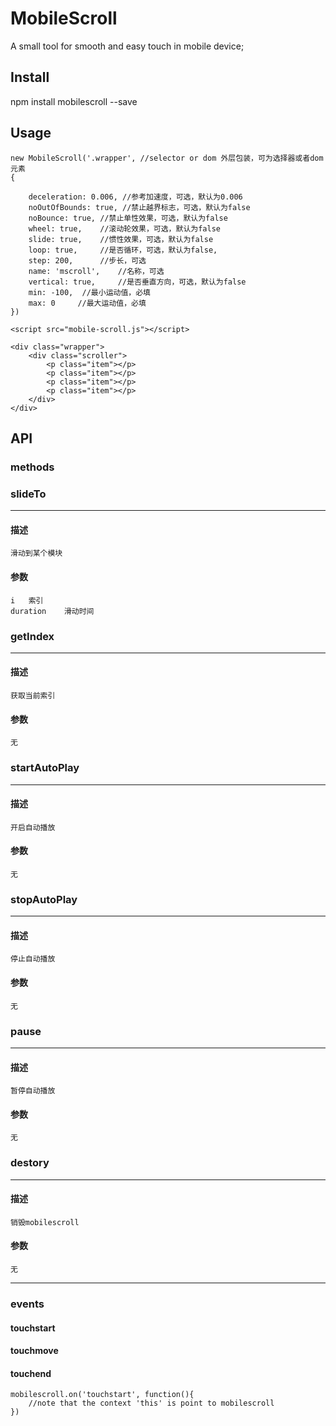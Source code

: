 # MobileScroll
A small tool for smooth and easy touch in mobile device;

## **Install**

npm install mobilescroll --save

## **Usage**

```
new MobileScroll('.wrapper', //selector or dom 外层包装，可为选择器或者dom元素
{
        
    deceleration: 0.006, //参考加速度，可选，默认为0.006
    noOutOfBounds: true, //禁止越界标志，可选，默认为false
    noBounce: true, //禁止单性效果，可选，默认为false
    wheel: true,    //滚动轮效果，可选，默认为false
    slide: true,    //惯性效果，可选，默认为false
    loop: true,     //是否循环，可选，默认为false,
    step: 200,      //步长，可选
    name: 'mscroll',    //名称，可选
    vertical: true,     //是否垂直方向，可选，默认为false
    min: -100,  //最小运动值，必填
    max: 0     //最大运动值，必填
})
```
```
<script src="mobile-scroll.js"></script>

```
```
<div class="wrapper">
    <div class="scroller">
        <p class="item"></p>
        <p class="item"></p>
        <p class="item"></p>
        <p class="item"></p>
    </div>
</div>
```



## **API**

### methods

### slideTo
---
#### 描述
    滑动到某个模块
#### 参数
    i   索引
    duration    滑动时间


### getIndex
---
#### 描述
    获取当前索引
#### 参数
    无

### startAutoPlay
---
#### 描述
    开启自动播放
#### 参数
    无

### stopAutoPlay
---
#### 描述
    停止自动播放
#### 参数
    无
    
### pause
---
#### 描述
    暂停自动播放
#### 参数
    无

    
### destory
---
#### 描述
    销毁mobilescroll
#### 参数
    无

---
### 
### events

#### touchstart
#### touchmove
#### touchend

```
mobilescroll.on('touchstart', function(){
    //note that the context 'this' is point to mobilescroll
})
```
